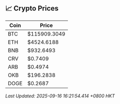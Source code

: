 ## 📈 Crypto Prices

| Coin | Price |
| ---- | ----- |
| BTC | $115909.3049 |
| ETH | $4524.6188 |
| BNB | $932.6493 |
| CRV | $0.7409 |
| ARB | $0.4974 |
| OKB | $196.2838 |
| DOGE | $0.2687 |

_Last Updated: 2025-09-16 16:21:54.414 +0800 HKT_